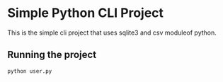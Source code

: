 # Simple Python CLI Project

This is the simple cli project that uses sqlite3 and csv moduleof python.

## Running the project

```shell
python user.py
```
